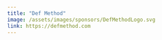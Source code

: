 ```yaml
---
title: "Def Method"
image: /assets/images/sponsors/DefMethodLogo.svg
link: https://defmethod.com
---
```

